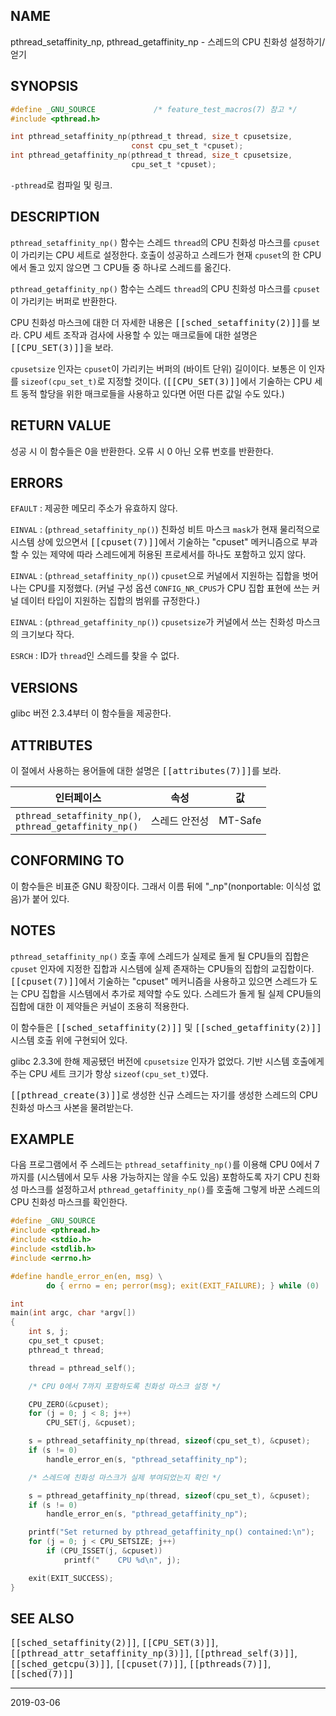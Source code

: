 ## NAME

pthread_setaffinity_np, pthread_getaffinity_np - 스레드의 CPU 친화성 설정하기/얻기

## SYNOPSIS

```c
#define _GNU_SOURCE             /* feature_test_macros(7) 참고 */
#include <pthread.h>

int pthread_setaffinity_np(pthread_t thread, size_t cpusetsize,
                           const cpu_set_t *cpuset);
int pthread_getaffinity_np(pthread_t thread, size_t cpusetsize,
                           cpu_set_t *cpuset);
```

`-pthread`로 컴파일 및 링크.

## DESCRIPTION

`pthread_setaffinity_np()` 함수는 스레드 `thread`의 CPU 친화성 마스크를 `cpuset`이 가리키는 CPU 세트로 설정한다. 호출이 성공하고 스레드가 현재 `cpuset`의 한 CPU에서 돌고 있지 않으면 그 CPU들 중 하나로 스레드를 옮긴다.

`pthread_getaffinity_np()` 함수는 스레드 `thread`의 CPU 친화성 마스크를 `cpuset`이 가리키는 버퍼로 반환한다.

CPU 친화성 마스크에 대한 더 자세한 내용은 <tt>[[sched_setaffinity(2)]]</tt>를 보라. CPU 세트 조작과 검사에 사용할 수 있는 매크로들에 대한 설명은 <tt>[[CPU_SET(3)]]</tt>을 보라.

`cpusetsize` 인자는 `cpuset`이 가리키는 버퍼의 (바이트 단위) 길이이다. 보통은 이 인자를 `sizeof(cpu_set_t)`로 지정할 것이다. (<tt>[[CPU_SET(3)]]</tt>에서 기술하는 CPU 세트 동적 할당을 위한 매크로들을 사용하고 있다면 어떤 다른 값일 수도 있다.)

## RETURN VALUE

성공 시 이 함수들은 0을 반환한다. 오류 시 0 아닌 오류 번호를 반환한다.

## ERRORS

`EFAULT`
:   제공한 메모리 주소가 유효하지 않다.

`EINVAL`
:   (`pthread_setaffinity_np()`) 친화성 비트 마스크 `mask`가 현재 물리적으로 시스템 상에 있으면서 <tt>[[cpuset(7)]]</tt>에서 기술하는 "cpuset" 메커니즘으로 부과할 수 있는 제약에 따라 스레드에게 허용된 프로세서를 하나도 포함하고 있지 않다.

`EINVAL`
:   (`pthread_setaffinity_np()`) `cpuset`으로 커널에서 지원하는 집합을 벗어나는 CPU를 지정했다. (커널 구성 옵션 `CONFIG_NR_CPUS`가 CPU 집합 표현에 쓰는 커널 데이터 타입이 지원하는 집합의 범위를 규정한다.)

`EINVAL`
:   (`pthread_getaffinity_np()`) `cpusetsize`가 커널에서 쓰는 친화성 마스크의 크기보다 작다.

`ESRCH`
:   ID가 `thread`인 스레드를 찾을 수 없다.

## VERSIONS

glibc 버전 2.3.4부터 이 함수들을 제공한다.

## ATTRIBUTES

이 절에서 사용하는 용어들에 대한 설명은 <tt>[[attributes(7)]]</tt>를 보라.

| 인터페이스 | 속성 | 값 |
| --- | --- | --- |
| `pthread_setaffinity_np()`,<br>`pthread_getaffinity_np()` | 스레드 안전성 | MT-Safe |

## CONFORMING TO

이 함수들은 비표준 GNU 확장이다. 그래서 이름 뒤에 "_np"(nonportable: 이식성 없음)가 붙어 있다.

## NOTES

`pthread_setaffinity_np()` 호출 후에 스레드가 실제로 돌게 될 CPU들의 집합은 `cpuset` 인자에 지정한 집합과 시스템에 실제 존재하는 CPU들의 집합의 교집합이다. <tt>[[cpuset(7)]]</tt>에서 기술하는 "cpuset" 메커니즘을 사용하고 있으면 스레드가 도는 CPU 집합을 시스템에서 추가로 제약할 수도 있다. 스레드가 돌게 될 실제 CPU들의 집합에 대한 이 제약들은 커널이 조용히 적용한다.

이 함수들은 <tt>[[sched_setaffinity(2)]]</tt> 및 <tt>[[sched_getaffinity(2)]]</tt> 시스템 호출 위에 구현되어 있다.

glibc 2.3.3에 한해 제공됐던 버전에 `cpusetsize` 인자가 없었다. 기반 시스템 호출에게 주는 CPU 세트 크기가 항상 `sizeof(cpu_set_t)`였다.

<tt>[[pthread_create(3)]]</tt>로 생성한 신규 스레드는 자기를 생성한 스레드의 CPU 친화성 마스크 사본을 물려받는다.

## EXAMPLE

다음 프로그램에서 주 스레드는 `pthread_setaffinity_np()`를 이용해 CPU 0에서 7까지를 (시스템에서 모두 사용 가능하지는 않을 수도 있음) 포함하도록 자기 CPU 친화성 마스크를 설정하고서 `pthread_getaffinity_np()`를 호출해 그렇게 바꾼 스레드의 CPU 친화성 마스크를 확인한다.

```c
#define _GNU_SOURCE
#include <pthread.h>
#include <stdio.h>
#include <stdlib.h>
#include <errno.h>

#define handle_error_en(en, msg) \
        do { errno = en; perror(msg); exit(EXIT_FAILURE); } while (0)

int
main(int argc, char *argv[])
{
    int s, j;
    cpu_set_t cpuset;
    pthread_t thread;

    thread = pthread_self();

    /* CPU 0에서 7까지 포함하도록 친화성 마스크 설정 */

    CPU_ZERO(&cpuset);
    for (j = 0; j < 8; j++)
        CPU_SET(j, &cpuset);

    s = pthread_setaffinity_np(thread, sizeof(cpu_set_t), &cpuset);
    if (s != 0)
        handle_error_en(s, "pthread_setaffinity_np");

    /* 스레드에 친화성 마스크가 실제 부여되었는지 확인 */

    s = pthread_getaffinity_np(thread, sizeof(cpu_set_t), &cpuset);
    if (s != 0)
        handle_error_en(s, "pthread_getaffinity_np");

    printf("Set returned by pthread_getaffinity_np() contained:\n");
    for (j = 0; j < CPU_SETSIZE; j++)
        if (CPU_ISSET(j, &cpuset))
            printf("    CPU %d\n", j);

    exit(EXIT_SUCCESS);
}
```

## SEE ALSO

<tt>[[sched_setaffinity(2)]]</tt>, <tt>[[CPU_SET(3)]]</tt>, <tt>[[pthread_attr_setaffinity_np(3)]]</tt>, <tt>[[pthread_self(3)]]</tt>, <tt>[[sched_getcpu(3)]]</tt>, <tt>[[cpuset(7)]]</tt>, <tt>[[pthreads(7)]]</tt>, <tt>[[sched(7)]]</tt>

----

2019-03-06
